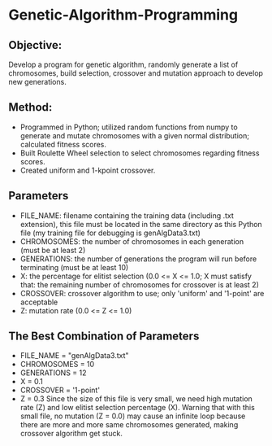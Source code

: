 # Genetic-Algorithm-Programming
## Objective: 
Develop a program for genetic algorithm, randomly generate a list of chromosomes, build selection, crossover and mutation approach to develop new generations.
## Method:
- Programmed in Python; utilized random functions from numpy to generate and mutate chromosomes with a given normal distribution; calculated fitness scores.
- Built Roulette Wheel selection to select chromosomes regarding fitness scores.
- Created uniform and 1-kpoint crossover.
## Parameters
- FILE_NAME: filename containing the training data (including .txt extension), this file must be located in the same 
  directory as this Python file (my training file for debugging is genAlgData3.txt)
- CHROMOSOMES: the number of chromosomes in each generation (must be at least 2)
- GENERATIONS: the number of generations the program will run before terminating (must be at least 10)
- X: the percentage for elitist selection (0.0 <= X <= 1.0; X must satisfy that: the remaining number of chromosomes for 
  crossover is at least 2)
- CROSSOVER: crossover algorithm to use; only 'uniform' and '1-point' are acceptable
- Z: mutation rate (0.0 <= Z <= 1.0)
## The Best Combination of Parameters
- FILE_NAME = "genAlgData3.txt"
- CHROMOSOMES = 10
- GENERATIONS = 12
- X = 0.1
- CROSSOVER = '1-point'
- Z = 0.3
Since the size of this file is very small, we need high mutation rate (Z) and low elitist selection percentage (X). 
Warning that with this small file, no mutation (Z = 0.0) may cause an infinite loop because there are more and more 
same chromosomes generated, making crossover algorithm get stuck.

